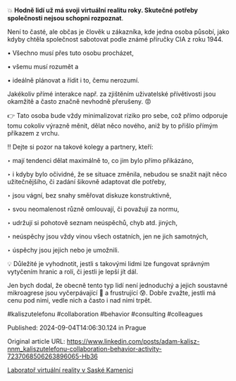 💥 **Hodně lidí už má svoji virtuální realitu roky. Skutečné potřeby společnosti nejsou schopni rozpoznat**.


Není to časté, ale občas je člověk u zákazníka, kde jedna osoba působí, jako kdyby chtěla společnost sabotovat podle známé příručky CIA z roku 1944.


• Všechno musí přes tuto osobu procházet,

• všemu musí rozumět a

• ideálně plánovat a řídit i to, čemu nerozumí.


Jakékoliv přímé interakce např. za zjištěním uživatelské přívětivosti jsou okamžitě a často značně nevhodně přerušeny. 😡


👉 Tato osoba bude vždy minimalizovat riziko pro sebe, což přímo odporuje tomu cokoliv výrazně měnit, dělat něco nového, aniž by to přišlo přímým příkazem z vrchu.


‼️ Dejte si pozor na takové kolegy a partnery, kteří:

‣ mají tendenci dělat maximálně to, co jim bylo přímo přikázáno,

‣ i kdyby bylo očividné, že se situace změnila, nebudou se snažit najít něco užitečnějšího, či zadání šikovně adaptovat dle potřeby,

‣ jsou vágní, bez snahy směřovat diskuze konstruktivně,

‣ svou neomalenost různě omlouvají, či považují za normu,

‣ udržují si pohotově seznam neúspěchů, chyb atd. jiných,

‣ neúspěchy jsou vždy vinou všech ostatních, jen ne jich samotných,

‣ úspěchy jsou jejich nebo je umožnili.


💡 Důležité je vyhodnotit, jestli s takovými lidmi lze fungovat správným vytyčením hranic a rolí, či jestli je lepší jít dál.

Jen bych dodal, že obecně tento typ lidí není jednoduchý a jejich soustavné mikroagrese jsou vyčerpávající 🪫 a frustrující 😰. Dobře zvažte, jestli má cenu pod nimi, vedle nich a často i nad nimi trpět.


#kaliszutelefonu #collaboration #behavior #consulting #colleagues


Published: 2024-09-04T14:06:30.124 in Prague

Original article URL: https://www.linkedin.com/posts/adam-kalisz-nnm_kaliszutelefonu-collaboration-behavior-activity-7237068506263896065-Hb36

[Laboratoř virtuální reality v Saské Kamenici](./media/virtual-reality-crop.jpg)
